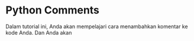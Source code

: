 # Python Comments

Dalam tutorial ini, Anda akan mempelajari cara menambahkan komentar ke kode Anda. Dan Anda akan
